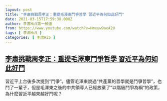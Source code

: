 ```yaml
---
layout: post
title: "李肅挑戰周孝正：重提毛澤東鬥爭哲學 習近平為何如此好鬥"
date: 2021-03-15T17:59:38.000Z
author: 李肅Hi5第一頻道
from: https://www.youtube.com/watch?v=Hmxuw9aeA2U
tags: [ 李肃Hi5 ]
categories: [ 李肃Hi5 ]
---
```

<!--1615831178000-->
[李肅挑戰周孝正：重提毛澤東鬥爭哲學 習近平為何如此好鬥](https://www.youtube.com/watch?v=Hmxuw9aeA2U)
------

<div>
習近平上台後多次提到“鬥爭”。儘管毛澤東說過“共產黨的哲學就是鬥爭哲學”，也鬥了一輩子，但是毛澤東之後的中共領導人已經放棄了“以階級鬥爭為綱“的政策，為什麼習近平越來越好鬥呢？
</div>
